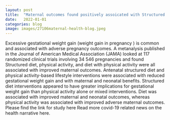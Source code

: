 ```yaml
---
layout: post
title:  "Maternal outcomes found positively assoicated with Structured diet and physical activity in a new research."
date:   2022-01-01
categories: blog
image: images/27106maternal-health-blog.jpeg
---
```


Excessive gestational weight gain (weight gain in pregnancy ) is common and associated with adverse pregnancy outcomes.
A metanalysis published in the Journal of American Medical Association (JAMA) looked at 117 randomized clinical trials involving 34 546 pregnancies and found Structured diet, physical activity, and diet with physical activity were all associated with improved maternal outcomes.
Antenatal structured diet and physical activity-based lifestyle interventions were associated with reduced gestational weight gain and with maternal and neonatal benefits.
Structured diet interventions appeared to have greater implications for gestational weight gain than physical activity alone or mixed interventions.
Diet was associated with improved maternal and neonatal outcomes, whereas physical activity was associated with improved adverse maternal outcomes.
Please find the link for study here
Read more covid-19 related news on the health narrative here.

